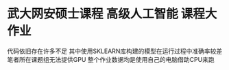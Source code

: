 武大网安硕士课程 高级人工智能 课程大作业
==============================
代码依旧存在许多不足
其中使用SKLEARN库构建的模型在运行过程中准确率较差
笔者所在课题组无法提供GPU 整个作业数据均是使用自己的电脑借助CPU来跑
